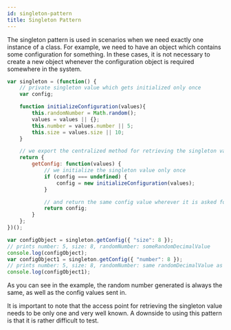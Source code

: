 ```yaml
---
id: singleton-pattern
title: Singleton Pattern
---
```


The singleton pattern is used in scenarios when we need exactly one instance of a class. For example, we need to have an object which contains some configuration for something. In these cases, it is not necessary to create a new object whenever the configuration object is required somewhere in the system.

```jsx
var singleton = (function() {
    // private singleton value which gets initialized only once
    var config;

    function initializeConfiguration(values){
        this.randomNumber = Math.random();
        values = values || {};
        this.number = values.number || 5;
        this.size = values.size || 10;
    }

    // we export the centralized method for retrieving the singleton value
    return {
        getConfig: function(values) {
            // we initialize the singleton value only once
            if (config === undefined) {
                config = new initializeConfiguration(values);
            }

            // and return the same config value wherever it is asked for
            return config;
        }
    };
})();

var configObject = singleton.getConfig({ "size": 8 });
// prints number: 5, size: 8, randomNumber: someRandomDecimalValue
console.log(configObject);
var configObject1 = singleton.getConfig({ "number": 8 });
// prints number: 5, size: 8, randomNumber: same randomDecimalValue as in first config
console.log(configObject1);
```

As you can see in the example, the random number generated is always the same, as well as the config values sent in.

It is important to note that the access point for retrieving the singleton value needs to be only one and very well known. A downside to using this pattern is that it is rather difficult to test.